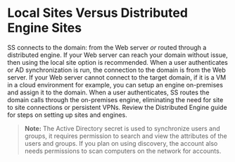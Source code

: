 [title]: # (Local Sites Versus Distributed Engine Sites)
[tags]: # (XXX)
[priority]: # (60)

# Local Sites Versus Distributed Engine Sites

SS connects to the domain: from the Web server _or_ routed through a distributed engine. If your Web server can reach your domain without issue, then using the local site option is recommended. When a user authenticates or AD synchronization is run, the connection to the domain is from the Web server. If your Web server cannot connect to the target domain, if it is a VM in a cloud environment for example, you can setup an engine on-premises and assign it to the domain. When a user authenticates, SS routes the domain calls through the on-premises engine, eliminating the need for site to site connections or persistent VPNs. Review the Distributed Engine guide for steps on setting up sites and engines.

> **Note:** The Active Directory secret is used to synchronize users and groups, it requires permission to search and view the attributes of the users and groups. If you plan on using discovery, the account also needs permissions to scan computers on the network for accounts.
